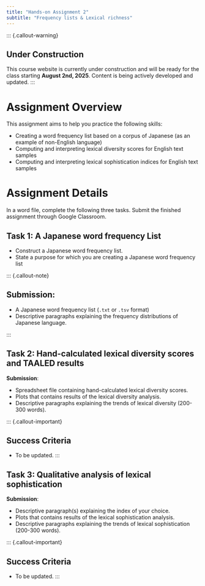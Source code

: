 ```yaml
---
title: "Hands-on Assignment 2"
subtitle: "Frequency lists & Lexical richness"
---
```


::: {.callout-warning}
## Under Construction
This course website is currently under construction and will be ready for the class starting **August 2nd, 2025**. Content is being actively developed and updated.
:::
  
# Assignment Overview

This assignment aims to help you practice the following skills:

- Creating a word frequency list based on a corpus of Japanese (as an example of non-English language)
- Computing and interpreting lexical diversity scores for English text samples
- Computing and interpreting lexical sophistication indices for English text samples


# Assignment Details

In a word file, complete the following three tasks.
Submit the finished assignment through Google Classroom.


## Task 1: A Japanese word frequency List

- Construct a Japanese word frequency list.
- State a purpose for which you are creating a Japanese word frequency list

::: {.callout-note}
## Submission: 

- A Japanese word frequency list (`.txt` or `.tsv` format)
- Descriptive paragraphs explaining the frequency distributions of Japanese language.

:::

## Task 2: Hand-calculated lexical diversity scores and TAALED results

**Submission**: 

- Spreadsheet file containing hand-calculated lexical diversity scores.
- Plots that contains results of the lexical diversity analysis.
- Descriptive paragraphs explaining the trends of lexical diversity (200-300 words).

::: {.callout-important}
## Success Criteria
- To be updated.
:::

## Task 3: Qualitative analysis of lexical sophistication

**Submission**:

- Descriptive paragraph(s) explaining the index of your choice.
- Plots that contains results of the lexical sophistication analysis.
- Descriptive paragraphs explaining the trends of lexical sophistication (200-300 words).

::: {.callout-important}
## Success Criteria
- To be updated.
:::
